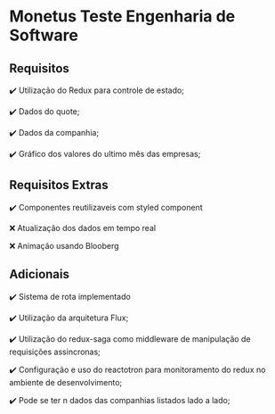# Monetus Teste Engenharia de Software

  ## Requisitos
  :heavy_check_mark: Utilização do Redux para controle de estado;
  
  :heavy_check_mark: Dados do quote;
  
  :heavy_check_mark: Dados da companhia;
  
  :heavy_check_mark: Gráfico dos valores do ultimo mês das empresas;

  ## Requisitos Extras
  :heavy_check_mark: Componentes reutilizaveis com styled component
  
  :x: Atualização dos dados em tempo real
  
  :x: Animação usando Blooberg

  ## Adicionais
  :heavy_check_mark: Sistema de rota implementado
  
  :heavy_check_mark: Utilização da arquitetura Flux;
  
  :heavy_check_mark: Utilização do redux-saga como middleware de manipulação de requisições assincronas;
  
  :heavy_check_mark: Configuração e uso do reactotron para monitoramento do redux no ambiente de desenvolvimento;
  
  :heavy_check_mark: Pode se ter n dados das companhias listados lado a lado;
